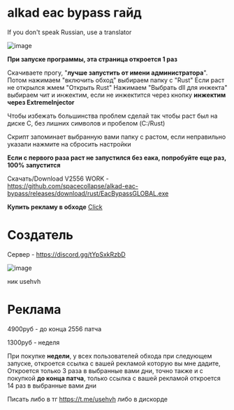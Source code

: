 # alkad eac bypass гайд
If you don't speak Russian, use a translator

![image](https://github.com/user-attachments/assets/39d7cd6f-e61a-433a-93f0-a4db324ef208)

**При запуске программы, эта страница откроется 1 раз**

Скачиваете прогу, "**лучше запустить от имени администратора**". Потом нажимаем "включить обход" выбираем папку с "Rust"  Если раст не открылся жмем "Открыть Rust" Нажимаем "Выбрать dll для инжекта" выбираем чит и инжектим, если не инжектится через кнопку **инжектим через ExtremeInjector**

Чтобы избежать большинства проблем сделай так чтобы раст был на диске C, без лишних символов и пробелом (C:/Rust)

Скрипт запоминает выбранную вами папку с растом, если неправильно указали нажмите на сбросить настройки

**Если с первого раза раст не запустился без еака, попробуйте еще раз, 100% запустится**

Скачать/Download V2556 WORK - https://github.com/spacecollapse/alkad-eac-bypass/releases/download/rust/EacBypassGLOBAL.exe


**Купить рекламу в обходе** [Click](https://github.com/spacecollapse/alkad-eac-bypass#%D1%80%D0%B5%D0%BA%D0%BB%D0%B0%D0%BC%D0%B0)
# Создатель 

Сервер - https://discord.gg/tYpSxkRzbD

![image](https://github.com/user-attachments/assets/fc459858-da38-4a78-b2dc-5eae4a2b3c93)

ник usehvh

# Реклама 

4900руб - до конца 2556 патча 

1300руб - неделя 

При покупке **недели**, у всех пользователей обхода при следующем запуске, откроется ссылка с вашей рекламой которую вы мне дадите, Откроется только 3 раза в выбранные вами дни, точно также и с покупкой **до конца патча**, только ссылка с вашей рекламой откроется 14 раз в выбранные вами дни

Писать либо в тг https://t.me/usehvh
либо в дискорде




